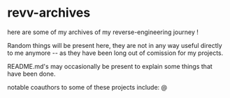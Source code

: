 # revv-archives

here are some of my archives of my reverse-engineering journey !

Random things will be present here, they are not in any way useful directly to me anymore -- as they have been long out of comission for my projects.

README.md's may occasionally be present to explain some things that have been done.

notable coauthors to some of these projects include:
@
